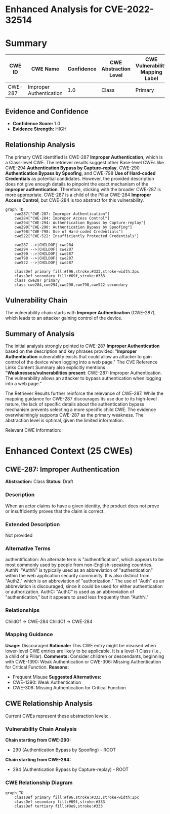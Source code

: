 # Enhanced Analysis for CVE-2022-32514

# Summary
| CWE ID | CWE Name | Confidence | CWE Abstraction Level | CWE Vulnerability Mapping Label | CWE-Vulnerability Mapping Notes |
|---|---|---|---|---|---|
| CWE-287 | Improper Authentication | 1.0 | Class | Primary | Discouraged |

## Evidence and Confidence

*   **Confidence Score:** 1.0
*   **Evidence Strength:** HIGH

## Relationship Analysis
The primary CWE identified is CWE-287 **Improper Authentication**, which is a Class-level CWE. The retriever results suggest other Base-level CWEs like CWE-294 **Authentication Bypass by Capture-replay**, CWE-290 **Authentication Bypass by Spoofing**, and CWE-798 **Use of Hard-coded Credentials** as potential candidates. However, the provided description does not give enough details to pinpoint the exact mechanism of the **improper authentication**. Therefore, sticking with the broader CWE-287 is more appropriate. CWE-287 is a child of the Pillar CWE-284 **Improper Access Control**, but CWE-284 is too abstract for this vulnerability.

```mermaid
graph TD
    cwe287["CWE-287: Improper Authentication"]
    cwe284["CWE-284: Improper Access Control"]
    cwe294["CWE-294: Authentication Bypass by Capture-replay"]
    cwe290["CWE-290: Authentication Bypass by Spoofing"]
    cwe798["CWE-798: Use of Hard-coded Credentials"]
    cwe522["CWE-522: Insufficiently Protected Credentials"]

    cwe287 -->|CHILDOF| cwe284
    cwe294 -->|CHILDOF| cwe287
    cwe290 -->|CHILDOF| cwe287
    cwe798 -->|CHILDOF| cwe287
    cwe522 -->|CHILDOF| cwe287
    
    classDef primary fill:#f96,stroke:#333,stroke-width:2px
    classDef secondary fill:#69f,stroke:#333
    class cwe287 primary
    class cwe284,cwe294,cwe290,cwe798,cwe522 secondary
```

## Vulnerability Chain
The vulnerability chain starts with **Improper Authentication** (CWE-287), which leads to an attacker gaining control of the device.

## Summary of Analysis
The initial analysis strongly pointed to CWE-287 **Improper Authentication** based on the description and key phrases provided: "**Improper Authentication** vulnerability exists that could allow an attacker to gain control of the device when logging into a web page." The CVE Reference Links Content Summary also explicitly mentions "**Weaknesses/vulnerabilities present**: CWE-287: Improper Authentication. The vulnerability allows an attacker to bypass authentication when logging into a web page."

The Retriever Results further reinforce the relevance of CWE-287. While the mapping guidance for CWE-287 discourages its use due to its high-level nature, the lack of specific details about the authentication bypass mechanism prevents selecting a more specific child CWE. The evidence overwhelmingly supports CWE-287 as the primary weakness. The abstraction level is optimal, given the limited information.

Relevant CWE Information:

# Enhanced Context (25 CWEs)

## CWE-287: Improper Authentication
**Abstraction:** Class
**Status:** Draft

### Description
When an actor claims to have a given identity, the product does not prove or insufficiently proves that the claim is correct.

### Extended Description
Not provided

### Alternative Terms
authentification: An alternate term is "authentification", which appears to be most commonly used by people from non-English-speaking countries.
AuthN: "AuthN" is typically used as an abbreviation of "authentication" within the web application security community. It is also distinct from "AuthZ," which is an abbreviation of "authorization." The use of "Auth" as an abbreviation is discouraged, since it could be used for either authentication or authorization.
AuthC: "AuthC" is used as an abbreviation of "authentication," but it appears to used less frequently than "AuthN."

### Relationships
ChildOf -> CWE-284
ChildOf -> CWE-284

### Mapping Guidance
**Usage:** Discouraged
**Rationale:** This CWE entry might be misused when lower-level CWE entries are likely to be applicable. It is a level-1 Class (i.e., a child of a Pillar).
**Comments:** Consider children or descendants, beginning with CWE-1390: Weak Authentication or CWE-306: Missing Authentication for Critical Function.
**Reasons:**
- Frequent Misuse
**Suggested Alternatives:**
- CWE-1390: Weak Authentication
- CWE-306: Missing Authentication for Critical Function


## CWE Relationship Analysis

Current CWEs represent these abstraction levels: .


### Vulnerability Chain Analysis

**Chain starting from CWE-290:**
- 290 (Authentication Bypass by Spoofing) - ROOT


**Chain starting from CWE-294:**
- 294 (Authentication Bypass by Capture-replay) - ROOT



### CWE Relationship Diagram

```mermaid
graph TD
    classDef primary fill:#f96,stroke:#333,stroke-width:2px
    classDef secondary fill:#69f,stroke:#333
    classDef tertiary fill:#9e9,stroke:#333
```